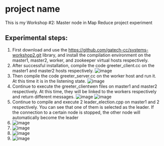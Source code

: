 # project name

This is my Workshop #2: Master node in Map Reduce project experiment

## Experimental steps:
1. First download and use the https://github.com/gatech-cc/systems-workshop2.git library, and install the compilation environment on the master1, master2, worker, and zookeeper virtual hosts respectively.
2. After successful installation, compile the code greeter_client.cc on the master1 and master2 hosts respectively.
![image](https://github.com/lionarea/Cloud-storage-workshop/assets/169691632/857ad4eb-e95d-45ee-aea5-07ce06f1b1b7)
3. Then compile the code greeter_server.cc on the worker host and run it. At this time it is in the listening state.
  ![image](https://github.com/lionarea/Cloud-storage-workshop/assets/169691632/ce099103-61f0-465f-a1ac-8db78c5ba33e)
5. Continue to execute the greeter_clientwen files on master1 and master2 respectively. At this time, they will be linked to the workers respectively and return different messages.
![image](https://github.com/lionarea/Cloud-storage-workshop/assets/169691632/ffbd6ad5-63e0-4a91-9370-175f30a24229)
![image](https://github.com/lionarea/Cloud-storage-workshop/assets/169691632/7b8e869c-c852-4cd9-bb3a-9e26e3f46ed4)
7. Continue to compile and execute 2 leader_election.cpp on master1 and 2 respectively. You can see that one of them is selected as the leader. If the connection to a certain node is stopped, the other node will automatically become the leader
8. ![image](https://github.com/lionarea/Cloud-storage-workshop/assets/169691632/6dbb0690-e84d-464f-9aab-85e99d32e637)
9. ![image](https://github.com/lionarea/Cloud-storage-workshop/assets/169691632/b8d81720-5fe0-427c-a75c-ac50f8bad120)
10. ![image](https://github.com/lionarea/Cloud-storage-workshop/assets/169691632/a7b7be3d-1034-4e55-b856-c145ae3c1e2d)
11. ![image](https://github.com/lionarea/Cloud-storage-workshop/assets/169691632/4eb2ebce-34c7-4720-9183-dfeaf6b0fd8f)



